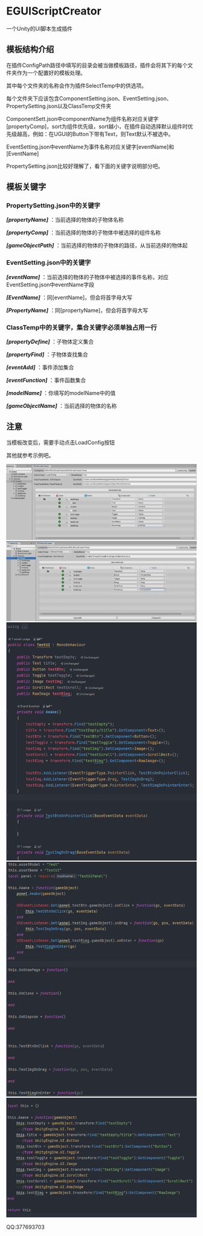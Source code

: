 # EGUIScriptCreator
一个Unity的UI脚本生成插件             

## 模板结构介绍

在插件ConfigPath路径中填写的目录会被当做模板路径，插件会将其下的每个文件夹作为一个配置好的模板处理。

其中每个文件夹的名称会作为插件SelectTemp中的供选项。

每个文件夹下应该包含ComponentSetting.json、EventSetting.json、PropertySetting.json以及ClassTemp文件夹


ComponentSett.json中componentName为组件名称对应关键字[propertyComp]，sort为组件优先级，sort越小，在插件自动选择默认组件时优先级越高，例如：在UGUI的Button下带有Text，则Text默认不被选中。

EventSetting.json中eventName为事件名称对应关键字[eventName]和[EventName]

PropertySetting.json比较好理解了，看下面的关键字说明部分吧。

## 模板关键字
### PropertySetting.json中的关键字

***[propertyName]***
：当前选择的物体的子物体名称

***[propertyComp]***
：当前选择的物体的子物体中被选择的组件名称

***[gameObjectPath]***
：当前选择的物体的子物体的路径，从当前选择的物体起

### EventSetting.json中的关键字
***[eventName]***
：当前选择的物体的子物体中被选择的事件名称，对应EventSetting.json中eventName字段

***[EventName]***
：同[eventName]，但会将首字母大写

***[PropertyName]***
：同[propertyName]，但会将首字母大写

### ClassTemp中的关键字，集合关键字必须单独占用一行
***[propertyDefine]***
：子物体定义集合

***[propertyFind]***
：子物体查找集合

***[eventAdd]***
：事件添加集合

***[eventFunction]***
：事件函数集合

***[modelName]***
：你填写的modelName中的值

***[gameObjectName]***
：当前选择的物体的名称

## 注意
当模板改变后，需要手动点击LoadConfig按钮

其他就参考示例吧。

![](Assets/Editor/EGUIScriptCreator/Pic/1.png)
![](Assets/Editor/EGUIScriptCreator/Pic/2.png)
![](Assets/Editor/EGUIScriptCreator/Pic/3.png)
![](Assets/Editor/EGUIScriptCreator/Pic/4.png)
![](Assets/Editor/EGUIScriptCreator/Pic/5.png)

QQ:377693703
